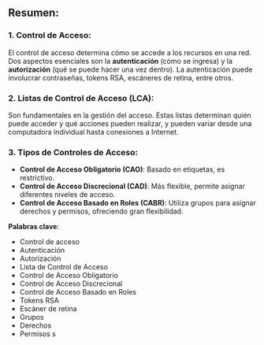 ## Resumen:

### 1. **Control de Acceso**:

El control de acceso determina cómo se accede a los recursos en una red. Dos aspectos esenciales son la **autenticación** (cómo se ingresa) y la **autorización** (qué se puede hacer una vez dentro). La autenticación puede involucrar contraseñas, tokens RSA, escáneres de retina, entre otros.

### 2. **Listas de Control de Acceso (LCA)**:

Son fundamentales en la gestión del acceso. Estas listas determinan quién puede acceder y qué acciones pueden realizar, y pueden variar desde una computadora individual hasta conexiones a Internet.

### 3. **Tipos de Controles de Acceso**:

- **Control de Acceso Obligatorio (CAO)**: Basado en etiquetas, es restrictivo.
- **Control de Acceso Discrecional (CAD)**: Más flexible, permite asignar diferentes niveles de acceso.
- **Control de Acceso Basado en Roles (CABR)**: Utiliza grupos para asignar derechos y permisos, ofreciendo gran flexibilidad.

**Palabras clave**:

- Control de acceso
- Autenticación
- Autorización
- Lista de Control de Acceso
- Control de Acceso Obligatorio
- Control de Acceso Discrecional
- Control de Acceso Basado en Roles
- Tokens RSA
- Escáner de retina
- Grupos
- Derechos
- Permisos
  s
